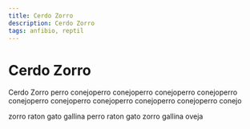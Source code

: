 ```yaml
---
title: Cerdo Zorro
description: Cerdo Zorro
tags: anfibio, reptil
---
```


# Cerdo Zorro

Cerdo Zorro perro conejoperro conejoperro conejoperro conejoperro conejoperro conejoperro conejoperro conejoperro conejoperro conejo

zorro raton gato gallina perro raton gato zorro gallina oveja